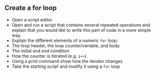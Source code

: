 ## Create a for loop
- Open a script editor.
- Open and run a script that contains several repeated operations and explain that you would like to write this part of code in a more simple way. 
- Explain the different elements of a numeric `for` loop:
- The loop header, the loop counter/variable, and body
- The initial and end condition
- How the counter is iterated (e.g. `i++`).
- Using a print command show how the iterator changes
- Take the starting script and modify it using a `for` loop